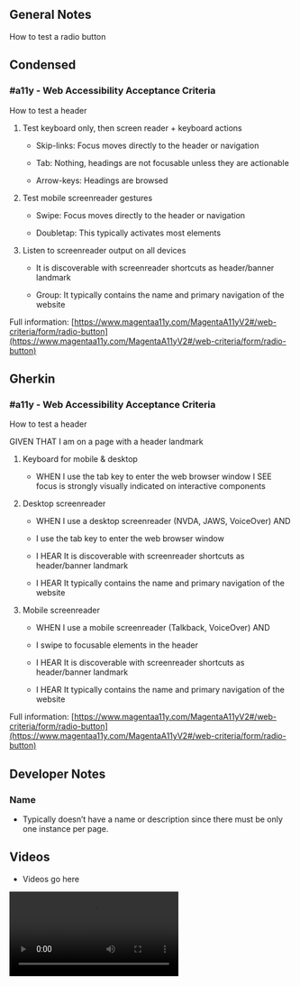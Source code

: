 ## General Notes

How to test a radio button

## Condensed

### #a11y - Web Accessibility Acceptance Criteria

How to test a header

1. Test keyboard only, then screen reader + keyboard actions

   - Skip-links: Focus moves directly to the header or navigation

   - Tab: Nothing, headings are not focusable unless they are actionable

   - Arrow-keys: Headings are browsed

2. Test mobile screenreader gestures

   - Swipe: Focus moves directly to the header or navigation

   - Doubletap: This typically activates most elements

3. Listen to screenreader output on all devices

   - It is discoverable with screenreader shortcuts as header/banner landmark

   - Group: It typically contains the name and primary navigation of the website

Full information: [https://www.magentaa11y.com/MagentaA11yV2#/web-criteria/form/radio-button](https://www.magentaa11y.com/MagentaA11yV2#/web-criteria/form/radio-button)

## Gherkin

### #a11y - Web Accessibility Acceptance Criteria

How to test a header

GIVEN THAT I am on a page with a header landmark

1. Keyboard for mobile & desktop

   - WHEN I use the tab key to enter the web browser window I SEE focus is strongly visually indicated on interactive components

2. Desktop screenreader

   - WHEN I use a desktop screenreader (NVDA, JAWS, VoiceOver) AND

   - I use the tab key to enter the web browser window

   - I HEAR It is discoverable with screenreader shortcuts as header/banner landmark

   - I HEAR It typically contains the name and primary navigation of the website

3. Mobile screenreader

   - WHEN I use a mobile screenreader (Talkback, VoiceOver) AND

   - I swipe to focusable elements in the header

   - I HEAR It is discoverable with screenreader shortcuts as header/banner landmark

   - I HEAR It typically contains the name and primary navigation of the website


Full information: [https://www.magentaa11y.com/MagentaA11yV2#/web-criteria/form/radio-button](https://www.magentaa11y.com/MagentaA11yV2#/web-criteria/form/radio-button)

## Developer Notes

### Name

- Typically doesn’t have a name or description since there must be only one instance per page.

## Videos

- Videos go here
<video controls>
  <source src="media/video/native/button/buttonIosVoiceover.webm" type="video/webm">
  Your browser does not support the video tag.
</video>
